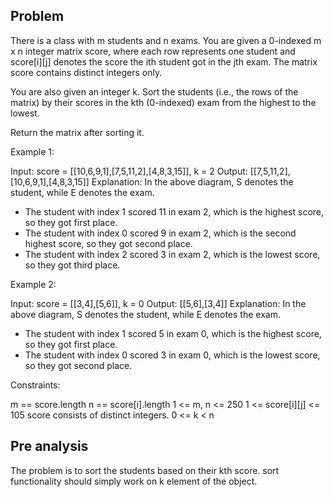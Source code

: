 ## Problem

There is a class with m students and n exams. You are given a 0-indexed m x n integer matrix score, where each row represents one student and score[i][j] denotes the score the ith student got in the jth exam. The matrix score contains distinct integers only.

You are also given an integer k. Sort the students (i.e., the rows of the matrix) by their scores in the kth (0-indexed) exam from the highest to the lowest.

Return the matrix after sorting it.



Example 1:

Input: score = [[10,6,9,1],[7,5,11,2],[4,8,3,15]], k = 2
Output: [[7,5,11,2],[10,6,9,1],[4,8,3,15]]
Explanation: In the above diagram, S denotes the student, while E denotes the exam.

- The student with index 1 scored 11 in exam 2, which is the highest score, so they got first place.
- The student with index 0 scored 9 in exam 2, which is the second highest score, so they got second place.
- The student with index 2 scored 3 in exam 2, which is the lowest score, so they got third place.

Example 2:

Input: score = [[3,4],[5,6]], k = 0
Output: [[5,6],[3,4]]
Explanation: In the above diagram, S denotes the student, while E denotes the exam.

- The student with index 1 scored 5 in exam 0, which is the highest score, so they got first place.
- The student with index 0 scored 3 in exam 0, which is the lowest score, so they got second place.



Constraints:

m == score.length
n == score[i].length
1 <= m, n <= 250
1 <= score[i][j] <= 105
score consists of distinct integers.
0 <= k < n

## Pre analysis

The problem is to sort the students based on their kth score. sort functionality should simply work on k element of the object.
